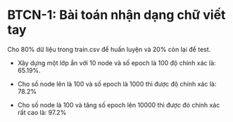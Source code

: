 # BTCN-1: Bài toán nhận dạng chữ viết tay

Cho 80% dữ liệu trong train.csv để huấn luyện và 20% còn lại để test.

- Xây dựng một lớp ẩn với 10 node và số epoch là 100 độ chính xác là: 65.19%.

- Cho số node lên là 100 và số epoch là 1000 thì được độ chính xác là: 78.2%

- Cho số node là 100 và tăng số epoch lên 10000 thì được đó chính xác rất cao là: 97.2%
